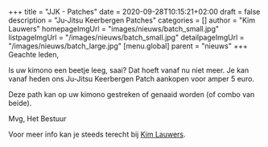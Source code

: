 +++
title = "JJK - Patches"
date = 2020-09-28T10:15:21+02:00
draft = false
description = "Ju-Jitsu Keerbergen Patches"
categories = []
author = "Kim Lauwers"
homepageImgUrl = "images/nieuws/batch_small.jpg"
listpageImgUrl = "/images/nieuws/batch_small.jpg"
detailpageImgUrl = "/images/nieuws/batch_large.jpg"
[menu.global]
    parent = "nieuws"
+++
Geachte leden,

Is uw kimono een beetje leeg, saai? Dat hoeft vanaf nu niet meer.
Je kan vanaf heden ons Ju-Jitsu Keerbergen Patch aankopen voor amper 5 euro.

Deze path kan op uw kimono gestreken of genaaid worden (of combo van beide).


Mvg,
Het Bestuur

Voor meer info kan je steeds terecht bij [Kim Lauwers](https://www.jujitsukeerbergen.be/trainers/#Kim_Lauwers).       